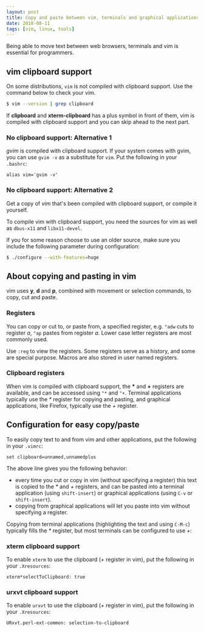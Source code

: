 ```yaml
---
layout: post
title: Copy and paste between vim, terminals and graphical applications
date: 2018-08-11
tags: [vim, linux, tools]
---
```


Being able to move text between web browsers, terminals and vim is essential for programmers.

## vim clipboard support

On some distributions, `vim` is not compiled with clipboard support. Use the command below to check your vim.

```bash
$ vim --version | grep clipboard
```

If **clipboard** and **xterm-clipboard** has a plus symbol in front of them, vim is compiled with clipboard support and you can skip ahead to the next part.

### No clipboard support: Alternative 1

*gvim* is compiled with clipboard support.
If your system comes with gvim, you can use `gvim -v` as a substitute for `vim`. Put the following in your `.bashrc`:

```
alias vim='gvim -v'
```

### No clipboard support: Alternative 2

Get a copy of *vim* that's been compiled with clipboard support, or compile it yourself.

To compile vim with clipboard support, you need the sources for vim as well as `dbus-x11` and `libx11-devel`.

If you for some reason choose to use an older source, make sure you include the following parameter during configuration:

```bash
$ ./configure --with-features=huge
```

## About copying and pasting in vim

vim uses **y**, **d** and **p**, combined with movement or selection commands, to copy, cut and paste.

### Registers

You can copy or cut to, or paste from, a specified register, e.g. `"adw` cuts to register *a*, `"ap` pastes from register *a*. Lower case letter registers are most commonly used.

Use `:reg` to view the registers.
Some registers serve as a history, and some are special purpose. Macros are also stored in user named registers.

### Clipboard registers

When vim is compiled with clipboard support, the **\*** and **+** registers are available, and can be accessed using `"*` and `"+`.
Terminal applications typically use the *\** register for copying and pasting, and graphical applications, like Firefox, typically use the *+* register.


## Configuration for easy copy/paste

To easily copy text to and from vim and other applications, put the following in your `.vimrc`:

```
set clipboard=unnamed,unnamedplus
```
The above line gives you the following behavior:

  - every time you cut or copy in vim (without specifying a register) this text is copied to the *\** and *+* registers, and can be pasted into a terminal application (using `shift-insert`) or graphical applications (using `C-v` or `shift-insert`).
  - copying from graphical applications will let you paste into vim without specifying a register.
 
Copying from terminal applications (highlighting the text and using `C-M-c`) typically fills the *\** register, but most terminals can be configured to use *+*:


### xterm clipboard support

To enable `xterm` to use the clipboard (*+* register in vim), put the following in your `.Xresources`:

```
xterm*selectToClipboard: true
```

### urxvt clipboard support

To enable `urxvt` to use the clipboard (*+* register in vim), put the following in your `.Xresources`:

```
URxvt.perl-ext-common: selection-to-clipboard
```
